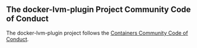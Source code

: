 ## The docker-lvm-plugin Project Community Code of Conduct

The docker-lvm-plugin project follows the [Containers Community Code of Conduct](https://github.com/containers/common/blob/master/CODE-OF-CONDUCT.md).
